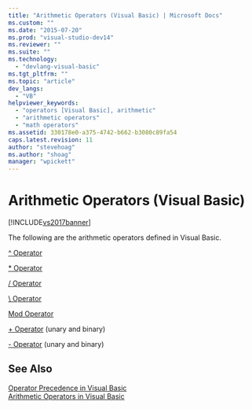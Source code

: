 ```yaml
---
title: "Arithmetic Operators (Visual Basic) | Microsoft Docs"
ms.custom: ""
ms.date: "2015-07-20"
ms.prod: "visual-studio-dev14"
ms.reviewer: ""
ms.suite: ""
ms.technology: 
  - "devlang-visual-basic"
ms.tgt_pltfrm: ""
ms.topic: "article"
dev_langs: 
  - "VB"
helpviewer_keywords: 
  - "operators [Visual Basic], arithmetic"
  - "arithmetic operators"
  - "math operators"
ms.assetid: 330178e0-a375-4742-b662-b3080c89fa54
caps.latest.revision: 11
author: "stevehoag"
ms.author: "shoag"
manager: "wpickett"
---
```

# Arithmetic Operators (Visual Basic)
[!INCLUDE[vs2017banner](../../../visual-basic/includes/vs2017banner.md)]

The following are the arithmetic operators defined in Visual Basic.  
  
 [^ Operator](../../../visual-basic/language-reference/operators/exponentiation-operator.md)  
  
 [* Operator](../../../visual-basic/language-reference/operators/multiplication-operator.md)  
  
 [/ Operator](../../../visual-basic/language-reference/operators/operator-visual-basic.md)  
  
 [\ Operator](../../../visual-basic/language-reference/operators/operator-visual-basic.md)  
  
 [Mod Operator](../../../visual-basic/language-reference/operators/mod-operator.md)  
  
 [+ Operator](../../../visual-basic/language-reference/operators/addition-operator.md) (unary and binary)  
  
 [- Operator](../../../visual-basic/language-reference/operators/operator-visual-basic.md) (unary and binary)  
  
## See Also  
 [Operator Precedence in Visual Basic](../../../visual-basic/language-reference/operators/operator-precedence.md)   
 [Arithmetic Operators in Visual Basic](../../../visual-basic/programming-guide/language-features/operators-and-expressions/arithmetic-operators.md)
